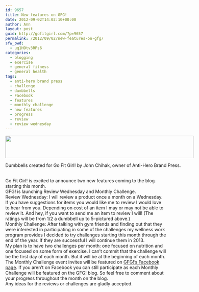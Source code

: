 ```yaml
---
id: 9657
title: New features on GFG!
date: 2012-09-02T14:02:10+00:00
author: Ann
layout: post
guid: http://gofitgirl.com/?p=9657
permalink: /2012/09/02/new-features-on-gfg/
sfw_pwd:
  - uq1HOtv3RPs6
categories:
  - blogging
  - exercise
  - general fitness
  - general health
tags:
  - anti-hero brand press
  - challenge
  - dumbbells
  - Facebook
  - features
  - monthly challenge
  - new features
  - progress
  - review
  - review wednesday
---
```

<div id="attachment_9658" style="width: 600px" class="wp-caption aligncenter">
  <a href="http://gofitgirl.com/?attachment_id=9658" rel="attachment wp-att-9658"><img class="size-large wp-image-9658" title="5" src="http://gofitgirl.com/wp-content/uploads/2012/09/5-1024x123.jpg" alt="" width="590" height="70" /></a>
  
  <p class="wp-caption-text">
    Dumbbells created for Go Fit Girl! by John Chihak, owner of Anti-Hero Brand Press.
  </p>
</div>

  
&nbsp;  
Go Fit Girl! is excited to announce two new features coming to the blog starting this month.  
GFG! is launching Review Wednesday and Monthly Challenge.  
Review Wednesday: I will review a product once a month on a Wednesday. If you have suggestions for items you would like me to review I would love to hear from you. Depending on cost of an item I may or may not be able to review it. And hey, if you want to send me an item to review I will! (The ratings will be from 1/2 a dumbbell up to 5&#8211;pictured above.)  
Monthly Challenge: After talking with gym friends and finding out that they were interested in participating in some of the challenges my wellness work program provides I decided to try challenges starting this month through the end of the year. If they are successful I will continue them in 2013.  
My plan is to have two challenges per month: one focused on nutrition and one focused on some form of exercise. I can&#8217;t commit that the challenge will be the first day of each month. But it will be at the beginning of each month.  
The Monthly Challenge event invites will be featured on [GFG!&#8217;s Facebook page](https://www.facebook.com/GoFitGirl). If you aren&#8217;t on Facebook you can still participate as each Monthly Challenge will be featured on the GFG! blog. So feel free to comment about your progress throughout the month on the blog.  
Any ideas for the reviews or challenges are gladly accepted.